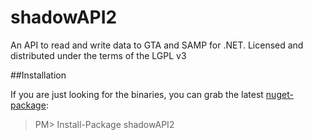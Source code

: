 shadowAPI2
==========

An API to read and write data to GTA and SAMP for .NET. Licensed and distributed under the terms of the LGPL v3


##Installation

If you are just looking for the binaries, you can grab the latest [nuget-package](https://www.nuget.org/packages/shadowAPI2/):
> PM> Install-Package shadowAPI2
